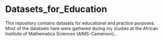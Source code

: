 # Datasets_for_Education
This repository contains datasets for educational and practice purposes. Most of the datatsets here were gathered during my studies at the African Institute of Mathematics Sciences (AIMS-Cameroon)...

